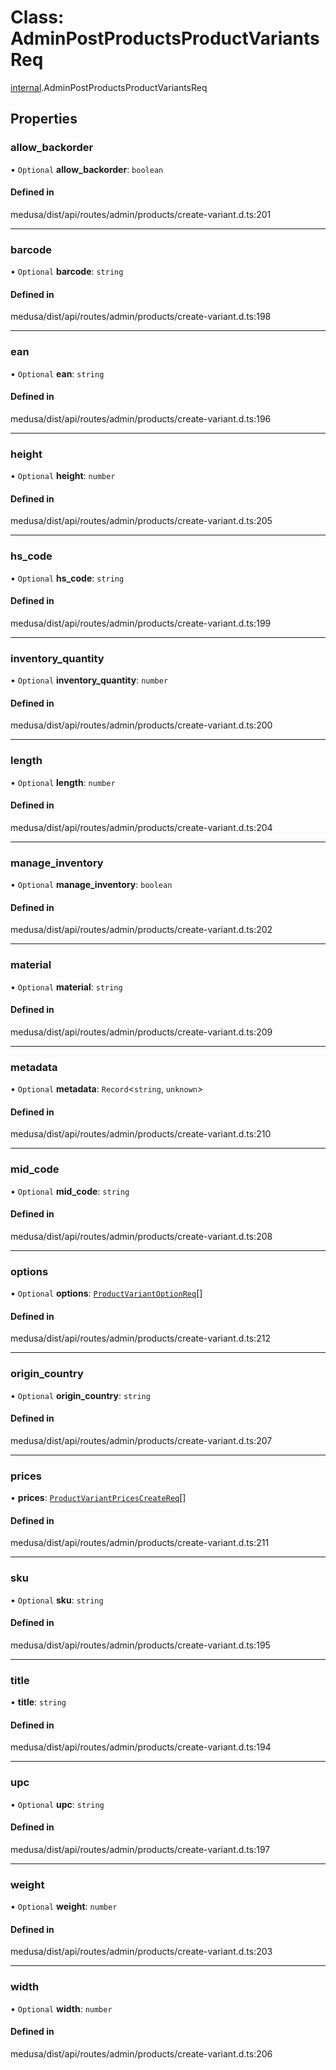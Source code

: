 # Class: AdminPostProductsProductVariantsReq

[internal](../modules/internal-20.md).AdminPostProductsProductVariantsReq

## Properties

### allow\_backorder

• `Optional` **allow\_backorder**: `boolean`

#### Defined in

medusa/dist/api/routes/admin/products/create-variant.d.ts:201

___

### barcode

• `Optional` **barcode**: `string`

#### Defined in

medusa/dist/api/routes/admin/products/create-variant.d.ts:198

___

### ean

• `Optional` **ean**: `string`

#### Defined in

medusa/dist/api/routes/admin/products/create-variant.d.ts:196

___

### height

• `Optional` **height**: `number`

#### Defined in

medusa/dist/api/routes/admin/products/create-variant.d.ts:205

___

### hs\_code

• `Optional` **hs\_code**: `string`

#### Defined in

medusa/dist/api/routes/admin/products/create-variant.d.ts:199

___

### inventory\_quantity

• `Optional` **inventory\_quantity**: `number`

#### Defined in

medusa/dist/api/routes/admin/products/create-variant.d.ts:200

___

### length

• `Optional` **length**: `number`

#### Defined in

medusa/dist/api/routes/admin/products/create-variant.d.ts:204

___

### manage\_inventory

• `Optional` **manage\_inventory**: `boolean`

#### Defined in

medusa/dist/api/routes/admin/products/create-variant.d.ts:202

___

### material

• `Optional` **material**: `string`

#### Defined in

medusa/dist/api/routes/admin/products/create-variant.d.ts:209

___

### metadata

• `Optional` **metadata**: `Record`<`string`, `unknown`\>

#### Defined in

medusa/dist/api/routes/admin/products/create-variant.d.ts:210

___

### mid\_code

• `Optional` **mid\_code**: `string`

#### Defined in

medusa/dist/api/routes/admin/products/create-variant.d.ts:208

___

### options

• `Optional` **options**: [`ProductVariantOptionReq`](internal-20.ProductVariantOptionReq.md)[]

#### Defined in

medusa/dist/api/routes/admin/products/create-variant.d.ts:212

___

### origin\_country

• `Optional` **origin\_country**: `string`

#### Defined in

medusa/dist/api/routes/admin/products/create-variant.d.ts:207

___

### prices

• **prices**: [`ProductVariantPricesCreateReq`](internal-20.ProductVariantPricesCreateReq.md)[]

#### Defined in

medusa/dist/api/routes/admin/products/create-variant.d.ts:211

___

### sku

• `Optional` **sku**: `string`

#### Defined in

medusa/dist/api/routes/admin/products/create-variant.d.ts:195

___

### title

• **title**: `string`

#### Defined in

medusa/dist/api/routes/admin/products/create-variant.d.ts:194

___

### upc

• `Optional` **upc**: `string`

#### Defined in

medusa/dist/api/routes/admin/products/create-variant.d.ts:197

___

### weight

• `Optional` **weight**: `number`

#### Defined in

medusa/dist/api/routes/admin/products/create-variant.d.ts:203

___

### width

• `Optional` **width**: `number`

#### Defined in

medusa/dist/api/routes/admin/products/create-variant.d.ts:206
